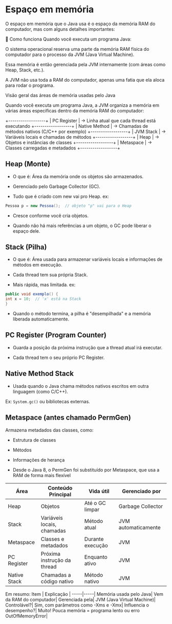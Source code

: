 # Espaço em memória 
O espaço em memória que o Java usa é o espaço da memória RAM do computador, mas com alguns detalhes importantes:

🔹 Como funciona
Quando você executa um programa Java:

O sistema operacional reserva uma parte da memória RAM física do computador para o processo da JVM (Java Virtual Machine).

Essa memória é então gerenciada pela JVM internamente (com áreas como Heap, Stack, etc.).

A JVM não usa toda a RAM do computador, apenas uma fatia que ela aloca para rodar o programa.

Visão geral das áreas de memória usadas pelo Java

Quando você executa um programa Java, a JVM organiza a memória em várias áreas específicas dentro da memória RAM do computador:

+------------------+
|  PC Register     | → Linha atual que cada thread está executando
+------------------+
|  Native Method   | → Chamadas de métodos nativos (C/C++ por exemplo)
+------------------+
|  JVM Stack       | → Variáveis locais e chamadas de métodos
+------------------+
|  Heap            | → Objetos e instâncias de classes
+------------------+
|  Metaspace       | → Classes carregadas e metadados
+------------------+

## Heap (Monte)
* O que é: Área da memória onde os objetos são armazenados.

* Gerenciado pelo Garbage Collector (GC).

* Tudo que é criado com new vai pro Heap.
ex:
````java
Pessoa p = new Pessoa();  // objeto "p" vai para o Heap
````

* Cresce conforme você cria objetos.

* Quando não há mais referências a um objeto, o GC pode liberar o espaço dele.
## Stack (Pilha)
* O que é: Área usada para armazenar variáveis locais e informações de métodos em execução.

* Cada thread tem sua própria Stack.

* Mais rápida, mas limitada.
ex:
````java
public void exemplo() {
int x = 10;  // 'x' está na Stack
}
````
* Quando o método termina, a pilha é "desempilhada" e a memória liberada automaticamente.

## PC Register (Program Counter)
* Guarda a posição da próxima instrução que a thread atual irá executar.

* Cada thread tem o seu próprio PC Register.

## Native Method Stack
* Usada quando o Java chama métodos nativos escritos em outra linguagem (como C/C++).

Ex: ``System.gc()`` ou bibliotecas externas.

## Metaspace (antes chamado PermGen)
Armazena metadados das classes, como:

* Estrutura de classes

* Métodos

* Informações de herança

* Desde o Java 8, o PermGen foi substituído por Metaspace, que usa a RAM de forma mais flexível

| Área         | Conteúdo Principal          | Vida útil        | Gerenciado por      |
| ------------ | --------------------------- | ---------------- | ------------------- |
| Heap         | Objetos                     | Até o GC limpar  | Garbage Collector   |
| Stack        | Variáveis locais, chamadas  | Método atual     | JVM automaticamente |
| Metaspace    | Classes e metadados         | Durante execução | JVM                 |
| PC Register  | Próxima instrução da thread | Enquanto ativo   | JVM                 |
| Native Stack | Chamadas a código nativo    | Método nativo    | JVM                 |



Em resumo:
Item |	Explicação |
-----|-----|
Memória usada pelo Java|	Vem da RAM do computador|
Gerenciada pela|	JVM (Java Virtual Machine)|
Controlável?|	Sim, com parâmetros como -Xms e -Xmx|
Influencia o desempenho?|	Muito! Pouca memória = programa lento ou erro OutOfMemoryError|
